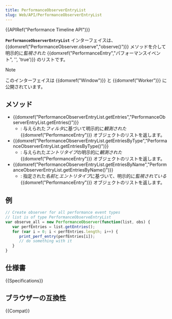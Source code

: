 ```yaml
---
title: PerformanceObserverEntryList
slug: Web/API/PerformanceObserverEntryList
---
```


{{APIRef("Performance Timeline API")}}

**`PerformanceObserverEntryList`** インターフェイスは、{{domxref("PerformanceObserver.observe","observe()")}} メソッドを介して明示的に*監視された* {{domxref("PerformanceEntry","パフォーマンスイベント", '', 'true')}} のリストです。

> [!NOTE]
> このインターフェイスは {{domxref("Window")}} と {{domxref("Worker")}} に公開されています。

## メソッド

- {{domxref("PerformanceObserverEntryList.getEntries","PerformanceObserverEntryList.getEntries()")}}
  - : 与えられた*フィルタ*に基づいて明示的に*観測された* {{domxref("PerformanceEntry")}} オブジェクトのリストを返します。
- {{domxref("PerformanceObserverEntryList.getEntriesByType","PerformanceObserverEntryList.getEntriesByType()")}}
  - : 与えられた*エントリタイプ*の明示的に*観測された*{{domxref("PerformanceEntry")}} オブジェクトのリストを返します。
- {{domxref("PerformanceObserverEntryList.getEntriesByName","PerformanceObserverEntryList.getEntriesByName()")}}
  - : 指定された*名前*と*エントリタイプ*に基づいて、明示的に*監視されている* {{domxref("PerformanceEntry")}} オブジェクトのリストを返します。

## 例

```js
// Create observer for all performance event types
// list is of type PerformanceObserveEntryList
var observe_all = new PerformanceObserver(function(list, obs) {
   var perfEntries = list.getEntries();
   for (var i = 0; i < perfEntries.length; i++) {
      print_perf_entry(perfEntries[i]);
      // do something with it
   }
}
```

## 仕様書

{{Specifications}}

## ブラウザーの互換性

{{Compat}}
